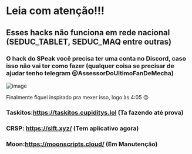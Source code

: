 # Leia com atenção!!!



## Esses hacks não funciona em rede nacional (SEDUC_TABLET, SEDUC_MAQ entre outras)



### O hack do SPeak você precisa ter uma conta no Discord, caso isso não vai ter como fazer (qualquer coisa se precisar de ajudar tenho telegram @AssessorDoUltimoFanDeMecha)

![image](https://github.com/user-attachments/assets/b772ba9d-9cf8-4a28-b47e-effc5d8f4367)

Finalmente fiquei inspirado pra mexer isso, logo às 4:05 😔

### Taskitos:https://taskitos.cupiditys.lol (Ta fazendo até prova)
### CRSP: https://slft.xyz/ (Tem aplicativo agora)
### Moon:https://moonscripts.cloud/ (Em Manutenção)
